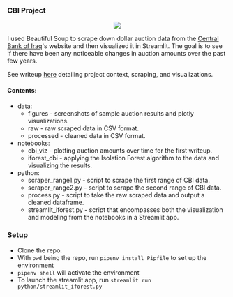 ### CBI Project

<p align="center"> <img src="./data/figures/streamlit.gif"/> </p>

I used Beautiful Soup to scrape down dollar auction data from the [Central Bank of Iraq](https://www.cbi.iq/)'s website and then visualized it in Streamlit. The goal is to see if there have been any noticeable changes in auction amounts over the past few years.

See writeup [here](https://medium.com/@mpokornyus/iranian-exploitation-of-iraqs-dollar-auction-3391af5032e0) detailing project context, scraping, and visualizations.

#### Contents:

* data:
  * figures - screenshots of sample auction results and plotly visualizations.
  * raw - raw scraped data in CSV format.
  * processed - cleaned data in CSV format.
* notebooks:
  * cbi_viz - plotting auction amounts over time for the first writeup.
  * iforest_cbi - applying the Isolation Forest algorithm to the data and visualizing the results.
* python:
  * scraper_range1.py - script to scrape the first range of CBI data.
  * scraper_range2.py - script to scrape the second range of CBI data.
  * process.py - script to take the raw scraped data and output a cleaned dataframe.
  * streamlit_iforest.py - script that encompasses both the visualization and modeling from the notebooks in a Streamlit app.

### Setup
* Clone the repo.
* With `pwd` being the repo, run `pipenv install Pipfile` to set up the environment
* `pipenv shell` will activate the environment
* To launch the streamlit app, run `streamlit run python/streamlit_iforest.py`
